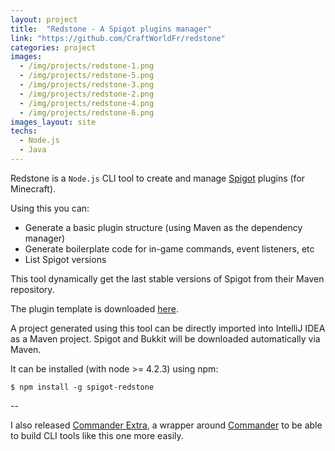 ```yaml
---
layout: project
title:  "Redstone - A Spigot plugins manager"
link: "https://github.com/CraftWorldFr/redstone"
categories: project
images:
  - /img/projects/redstone-1.png
  - /img/projects/redstone-5.png
  - /img/projects/redstone-3.png
  - /img/projects/redstone-2.png
  - /img/projects/redstone-4.png
  - /img/projects/redstone-6.png
images_layout: site
techs:
  - Node.js
  - Java
---
```

Redstone is a `Node.js` CLI tool to create and manage [Spigot](https://www.spigotmc.org/) plugins (for Minecraft).

Using this you can:

- Generate a basic plugin structure (using Maven as the dependency manager)
- Generate boilerplate code for in-game commands, event listeners, etc
- List Spigot versions

This tool dynamically get the last stable versions of Spigot from their Maven repository.

The plugin template is downloaded [here](https://github.com/CraftWorldFr/SpigotTemplatePlugin).

A project generated using this tool can be directly imported into IntelliJ IDEA as a Maven project.
Spigot and Bukkit will be downloaded automatically via Maven.

It can be installed (with node >= 4.2.3) using npm:

```shell
$ npm install -g spigot-redstone
```

--

I also released [Commander Extra](https://github.com/CraftWorldFr/commander-extra), a wrapper around
[Commander](https://www.npmjs.com/package/commander) to be able to build CLI tools like this one more easily.
